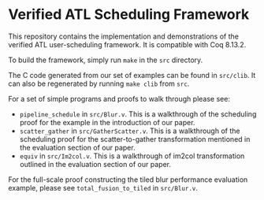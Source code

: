 # Verified ATL Scheduling Framework

This repository contains the implementation and demonstrations of the verified
ATL user-scheduling framework. It is compatible with Coq 8.13.2.

To build the framework, simply run `make` in the `src` directory.

The C code generated from our set of examples can be found in `src/clib`. It can
also be regenerated by running `make clib` from `src`.

For a set of simple programs and proofs to walk through please see:
* `pipeline_schedule` in `src/Blur.v`. This is a walkthrough of the
scheduling proof for the example in the introduction of our paper.
* `scatter_gather` in `src/GatherScatter.v`. This is a walkthrough of the
scheduling proof for the scatter-to-gather transformation mentioned in the
evaluation section of our paper.
* `equiv` in `src/Im2col.v`. This is a walkthrough of im2col transformation
outlined in the evaluation section of our paper.

For the full-scale proof constructing the tiled blur performance evaluation
example, please see `total_fusion_to_tiled` in `src/Blur.v`.
